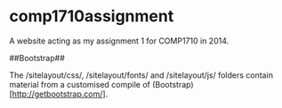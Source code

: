 comp1710assignment
==================

A website acting as my assignment 1 for COMP1710 in 2014.

##Bootstrap##

The /sitelayout/css/, /sitelayout/fonts/ and /sitelayout/js/ folders contain material from a customised compile of (Bootstrap)[http://getbootstrap.com/].
